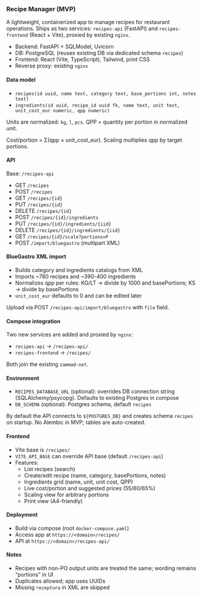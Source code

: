 ### Recipe Manager (MVP)

A lightweight, containerized app to manage recipes for restaurant operations. Ships as two services: `recipes-api` (FastAPI) and `recipes-frontend` (React + Vite), proxied by existing `nginx`.

- Backend: FastAPI + SQLModel, Uvicorn
- DB: PostgreSQL (reuses existing DB via dedicated schema `recipes`)
- Frontend: React (Vite, TypeScript), Tailwind, print CSS
- Reverse proxy: existing `nginx`

#### Data model
- `recipes(id uuid, name text, category text, base_portions int, notes text)`
- `ingredients(id uuid, recipe_id uuid fk, name text, unit text, unit_cost_eur numeric, qpp numeric)`

Units are normalized: `kg`, `l`, `pcs`. QPP = quantity per portion in normalized unit.

Cost/portion = Σ(qpp × unit_cost_eur). Scaling multiplies qpp by target portions.

#### API
Base: `/recipes-api`

- GET `/recipes`
- POST `/recipes`
- GET `/recipes/{id}`
- PUT `/recipes/{id}`
- DELETE `/recipes/{id}`
- POST `/recipes/{id}/ingredients`
- PUT `/recipes/{id}/ingredients/{iid}`
- DELETE `/recipes/{id}/ingredients/{iid}`
- GET `/recipes/{id}/scale?portions=P`
- POST `/import/bluegastro` (multipart XML)

#### BlueGastro XML import
- Builds category and ingredients catalogs from XML
- Imports ~780 recipes and ~390-400 ingredients
- Normalizes qpp per rules: KG/LT → divide by 1000 and basePortions; KS → divide by basePortions
- `unit_cost_eur` defaults to 0 and can be edited later

Upload via POST `/recipes-api/import/bluegastro` with `file` field.

#### Compose integration
Two new services are added and proxied by `nginx`:
- `recipes-api` → `/recipes-api/`
- `recipes-frontend` → `/recipes/`

Both join the existing `zammad-net`.

#### Environment
- `RECIPES_DATABASE_URL` (optional): overrides DB connection string (SQLAlchemy/psycopg). Defaults to existing Postgres in compose
- `DB_SCHEMA` (optional): Postgres schema, default `recipes`

By default the API connects to `${POSTGRES_DB}` and creates schema `recipes` on startup. No Alembic in MVP; tables are auto-created.

#### Frontend
- Vite base is `/recipes/`
- `VITE_API_BASE` can override API base (default `/recipes-api`)
- Features:
  - List recipes (search)
  - Create/edit recipe (name, category, basePortions, notes)
  - Ingredients grid (name, unit, unit cost, QPP)
  - Live cost/portion and suggested prices (55/60/65%)
  - Scaling view for arbitrary portions
  - Print view (A4-friendly)

#### Deployment
- Build via compose (root `docker-compose.yaml`)
- Access app at `https://<domain>/recipes/`
- API at `https://<domain>/recipes-api/`

#### Notes
- Recipes with non-PO output units are treated the same; wording remains “portions” in UI
- Duplicates allowed; app uses UUIDs
- Missing `receptura` in XML are skipped